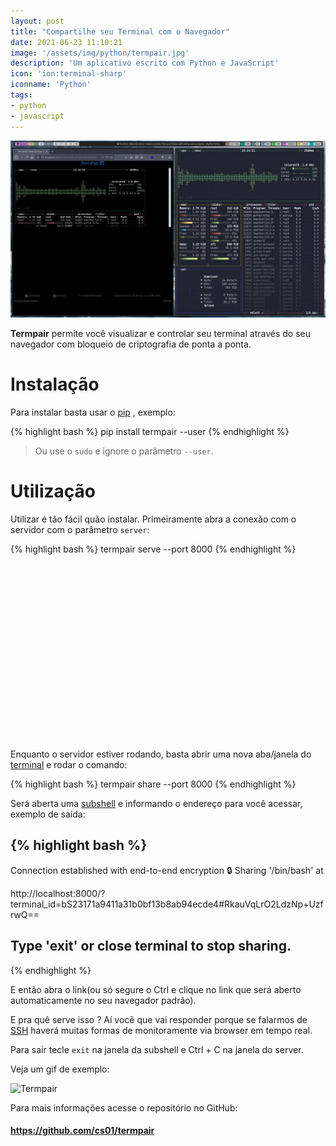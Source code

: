 ```yaml
---
layout: post
title: "Compartilhe seu Terminal com o Navegador"
date: 2021-06-23 11:10:21
image: '/assets/img/python/termpair.jpg'
description: 'Um aplicativo escrito com Python e JavaScript'
icon: 'ion:terminal-sharp'
iconname: 'Python'
tags:
- python
- javascript
---
```


![Compartilhe seu Terminal com o Navegador](/assets/img/python/termpair.jpg)

**Termpair** permite você visualizar e controlar seu terminal através do seu navegador com bloqueio de criptografia de ponta a ponta.

# Instalação
Para instalar basta usar o [pip](https://pypi.org/project/pip/) , exemplo:

{% highlight bash %}
pip install termpair --user
{% endhighlight %}
> Ou use o `sudo` e ignore o parâmetro `--user`.

# Utilização
Utilizar é tão fácil quão instalar. Primeiramente abra a conexão com o servidor com o parâmetro `server`:

{% highlight bash %}
termpair serve --port 8000
{% endhighlight %}

<!-- QUADRADO -->
<script async src="//pagead2.googlesyndication.com/pagead/js/adsbygoogle.js"></script>
<ins class="adsbygoogle"
style="display:inline-block;width:336px;height:280px"
data-ad-client="ca-pub-2838251107855362"
data-ad-slot="5351066970"></ins>
<script>
(adsbygoogle = window.adsbygoogle || []).push({});
</script>

Enquanto o servidor estiver rodando, basta abrir uma nova aba/janela do [terminal](http://terminalroot.com.br/tags/#terminal) e rodar o comando:

{% highlight bash %}
termpair share --port 8000
{% endhighlight %}

Será aberta uma [subshell](https://terminalroot.com.br/shell) e informando o endereço para você acessar, exemplo de saída:

{% highlight bash %}
-----------------------------------------------------------------------------------------
Connection established with end-to-end encryption 🔒
Sharing '/bin/bash' at

http://localhost:8000/?terminal_id=bS23171a9411a31b0bf13b8ab94ecde4#RkauVqLrO2LdzNp+UzfrwQ==

Type 'exit' or close terminal to stop sharing.
-----------------------------------------------------------------------------------------
{% endhighlight %}

E então abra o link(ou só segure o Ctrl e clique no link que será aberto automaticamente no seu navegador padrão).

E pra quê serve isso ? Aí você que vai responder porque se falarmos de [SSH](https://terminalroot.com.br/2017/12/como-conectar-ao-linux-pelo-windows-via-ssh.html) haverá muitas formas de monitoramente via browser em tempo real.

Para sair tecle `exit` na janela da subshell e Ctrl + C na janela do server.

Veja um gif de exemplo:

![Termpair](https://raw.githubusercontent.com/cs01/termpair/master/termpair_browser.gif)

Para mais informações acesse o repositório no GitHub:
#### <https://github.com/cs01/termpair>


